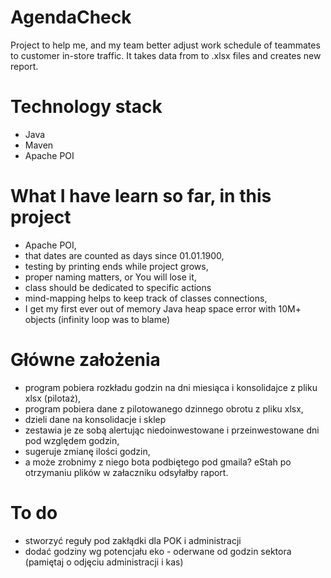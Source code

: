 # AgendaCheck
Project to help me, and my team better adjust work schedule of teammates to customer in-store traffic.
It takes data from to .xlsx files and creates new report.

# Technology stack

- Java
- Maven
- Apache POI

# What I have learn so far, in this project

- Apache POI,
- that dates are counted as days since 01.01.1900,
- testing by printing ends while project grows,
- proper naming matters, or You will lose it,
- class should be dedicated to specific actions
- mind-mapping helps to keep track of classes connections, 
- I get my first ever out of memory Java heap space error with 10M+ objects (infinity loop was to blame)

# Główne założenia

- program pobiera rozkładu godzin na dni miesiąca i konsolidajce z pliku xlsx (pilotaż),
- program pobiera dane z pilotowanego dzinnego obrotu z pliku xlsx,
- dzieli dane na konsolidacje i sklep
- zestawia je ze sobą alertując niedoinwestowane i przeinwestowane dni pod względem godzin,
- sugeruje zmianę ilości godzin,
- a może zrobnimy z niego bota podbiętego pod gmaila? eStah po otrzymaniu plików w załaczniku odsyłałby raport.

# To do

- stworzyć reguły pod zakłądki dla POK i administracji
- dodać godziny wg potencjału eko - oderwane od godzin sektora (pamiętaj o odjęciu administracji i kas)
